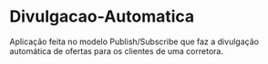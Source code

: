 # Divulgacao-Automatica
Aplicação feita no modelo Publish/Subscribe que faz a divulgação automática de ofertas para os clientes de uma corretora. 
